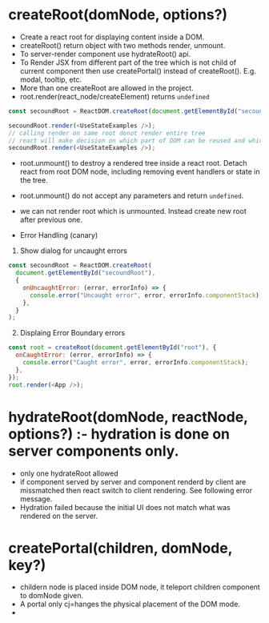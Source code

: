 # createRoot(domNode, options?)

- Create a react root for displaying content inside a DOM.
- createRoot() return object with two methods render, unmount.
- To server-render component use hydrateRoot() api.
- To Render JSX from different part of the tree which is not child of current component then use createPortal() instead of createRoot(). E.g. modal, tooltip, etc.
- More than one createRoot are allowed in the project.
- root.render(react_node/createElement) returns `undefined`

```js
const secoundRoot = ReactDOM.createRoot(document.getElementById("secoundRoot"));

secoundRoot.render(<UseStateExamples />);
// calling render on same root donot render entire tree
// react will make decision on which part of DOM can be reused and which part needs to be re-render from the previously render tree.
secoundRoot.render(<UseStateExamples />);
```

- root.unmount() to destroy a rendered tree inside a react root. Detach react from root DOM node, including removing event handlers or state in the tree.
- root.unmount() do not accept any parameters and return `undefined`.
- we can not render root which is unmounted. Instead create new root after previous one.

- Error Handling (canary)

1.  Show dialog for uncaught errors

```js
const secoundRoot = ReactDOM.createRoot(
  document.getElementById("secoundRoot"),
  {
    onUncaughtError: (error, errorInfo) => {
      console.error("Uncaught error", error, errorInfo.componentStack);
    },
  }
);
```

2. Displaing Error Boundary errors

```js
const root = createRoot(document.getElementById("root"), {
  onCaughtError: (error, errorInfo) => {
    console.error("Caught error", error, errorInfo.componentStack);
  },
});
root.render(<App />);
```

# hydrateRoot(domNode, reactNode, options?) :- hydration is done on server components only.

- only one hydrateRoot allowed
- if component served by server and component renderd by client are missmatched then react switch to client rendering. See following error message.
- Hydration failed because the initial UI does not match what was rendered on the server.

# createPortal(children, domNode, key?)

- childern node is placed inside DOM node, it teleport children component to domNode given.
- A portal only cj=hanges the physical placement of the DOM mode.
-
